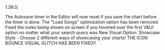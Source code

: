 1.39.0;

The Autosave timer in the Editor will now reset if you save the chart before the timer is done.
The "Load Songs" optimization option has been removed
Fixed the notes being shown on screen if you hovered over the first V&UI option no matter what your search query was
New Visual Option: Showcase Style - Choose 2 different ways of showcasing your charts!
THE ICON BOUNCE VISUAL GLITCH HAS BEEN FIXED!!
